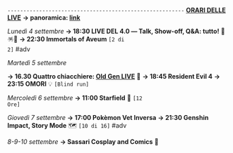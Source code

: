 <code>--------------------------------------------------------</code>
<b><u>ORARI DELLE LIVE</u></b>
<b>→ panoramica: <a href="https://trello.com/b/iKwdSGf3/sabaku">link</a></b>

<i>Lunedì 4 settembre</i>
<b>→ 18:30 LIVE DEL 4.0 ― Talk, Show-off, Q&A: tutto!</b> 🎉🪅🎊
<b>→ 22:30 Immortals of Aveum</b> <code>[2 di 2]</code> #adv

<i>Martedì 5 settembre</i>

<b>→ 16.30 Quattro chiacchiere: <a href="https://www.twitch.tv/oldgenproject">Old Gen LIVE</a></b> 💬
<b>→ 18:45 Resident Evil 4</b> 
<b>→ 23:15 OMORI</b> 💡 <code>[Blind run] </code>
  
<i>Mercoledì 6 settembre</i>
<b>→ 11:00 Starfield</b> 🌠 <code>[12 Ore]</code> 

<i>Giovedì 7 settembre</i>
<b>→ 17:00 Pokèmon Vet Inversa</b> 
<b>→ 21:30 Genshin Impact, Story Mode</b> 🗺 <code>[10 di 16]</code> #adv

<i>8-9-10 settembre</i>
<b>→ Sassari Cosplay and Comics</b> 🚆
